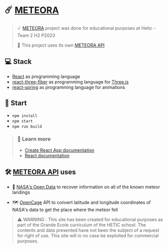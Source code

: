 # ☄️ <a href="https://meteora.netlify.app" alt="METEORA">METEORA</a>

> ☄️ <a href="https://meteora.netlify.app" alt="METEORA">METEORA</a> project was done for educational purposes at Hetic - Team 2 H2 P2023
>
> 🔭 This project uses its own <a href="https://github.com/louplemaire/meteora-api" alt="METEORA API">METEORA API</a>

## 💻 Stack
- <a href="https://fr.reactjs.org" alt="React">React</a> as programming language
- <a href="https://github.com/react-spring/react-three-fiber" alt="react-three-fiber">react-three-fiber</a> as programming language for <a href="https://threejs.org" alt="Three.js">Three.js</a>
- <a href="https://www.react-spring.io" alt="react-spring">react-spring</a> as programming language for animations

## 🔧 Start
- ```npm install```
- ```npm start```
- ```npm run build```

> ### 📝 Learn more
> - [Create React App documentation](https://facebook.github.io/create-react-app/docs/getting-started)
> - [React documentation](https://reactjs.org/)

## 🛠 <a href="https://github.com/louplemaire/meteora-api" alt="METEORA API">METEORA API</a> uses
- 🚀 <a href="https://data.nasa.gov/Space-Science/Meteorite-Landings/gh4g-9sfh" alt="NASA's Open Data">NASA's Open Data</a> to recover information on all of the known meteor landings

- 🗺 <a href="https://opencagedata.com" alt="OpenCage">OpenCage</a> API to convert latitude and longitude coordinates of NASA's data to get the place where the meteor fell

> ⚠️ WARNING : This site has been created for educational purposes as part of the Grande Ecole curriculum of the HETIC school. The contents and data presented have not been the subject of a request for right of use. This site will in no case be exploited for commercial purposes.